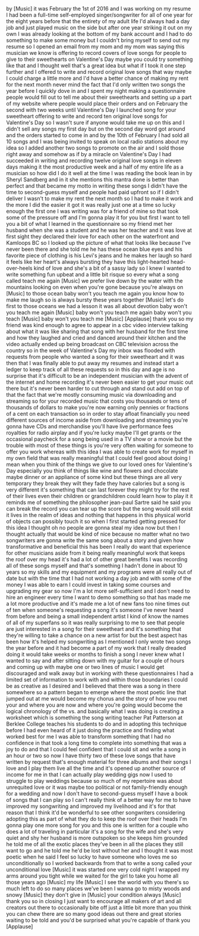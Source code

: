 
by
[Music]
it was February the 1st of 2016 and I
was working on my resume I had been a
full-time self-employed
singer/songwriter for all of one year
for the eight years before that the
entirety of my adult life I&#39;d always had
a day job and just played music on the
side but after one year striking it out
on my own I was already looking at the
bottom of my bank account and I had to
do something
to make some money but I couldn&#39;t bring
myself to send out my resume so I opened
an email from my mom and my mom was
saying this musician we know is offering
to record covers of love songs for
people to give to their sweethearts on
Valentine&#39;s Day maybe you could try
something like that and I thought well
that&#39;s a great idea but what if I took
it one step further and I offered to
write and record original love songs
that way maybe I could charge a little
more and I&#39;d have a better chance of
making my rent for the next month never
mind the fact that I&#39;d only written two
songs the year before I quickly dove in
and I spent my night making a
questionnaire people would fill out to
tell me about their sweethearts and
setting up a part of my website where
people would place their orders and on
February the second with two weeks until
Valentine&#39;s Day I launched song for your
sweetheart offering to write and record
ten original love songs for Valentine&#39;s
Day so I wasn&#39;t sure if anyone would
take me up on this and I didn&#39;t sell any
songs my first day but on the second day
word got around and the orders started
to come in and by the 10th of February I
had sold all 10 songs and I was being
invited to speak on local radio stations
about my idea so I added another two
songs to promote on the air and I sold
those right away and somehow as if by a
miracle on Valentine&#39;s Day I had
succeeded in writing and recording
twelve original love songs in eleven
days making it the most productive week
and a half of my entire life as a
musician so how did I do it well at the
time I was reading the book lean in by
Sheryl Sandberg and in it she mentions
this mantra done is better than perfect
and that became my motto in writing
these songs I didn&#39;t have the time to
second-guess myself and people had paid
upfront so if I didn&#39;t deliver I wasn&#39;t
to make my rent the next month so I had
to make it work and the more I did the
easier it got it was really just one at
a time so lucky enough the first one I
was writing was for a friend of mine so
that took some of the pressure off and
I&#39;m gonna play it for you but first I
want to tell you a bit of what I learned
in the questionnaire so my friend met
her husband when she was a student and
he was her teacher and it was love at
first sight they declared their love for
each other on the waterfront and
Kamloops BC so I looked up the picture
of what that looks like because I&#39;ve
never been there
and she told me he has these ocean blue
eyes and his favorite piece of clothing
is his Levi&#39;s jeans and he makes her
laugh so hard it feels like her heart&#39;s
always bursting they have this
light-hearted head-over-heels kind of
love and she&#39;s a bit of a sassy lady so
I knew I wanted to write something fun
upbeat and a little bit risque so every
what a song called teach me again
[Music]
we prefer live down by the water with
the mountains looking on even when
you&#39;re gone because you&#39;re always on
[Music]
to those ocean baby won&#39;t you teach me
again you know how to make me laugh so
is always bursty these years together
[Music]
let&#39;s do first to those oceans we had a
lesson it was all about devotion baby
won&#39;t you teach me again
[Music]
baby won&#39;t you teach me again baby won&#39;t
you teach
[Music]
baby won&#39;t you teach me
[Music]
[Applause]
thank you so my friend was kind enough
to agree to appear in a cbc video
interview talking about what it was like
sharing that song with her husband for
the first time and how they laughed and
cried and danced around their kitchen
and the video actually ended up being
broadcast on CBC television across the
country so in the week of Valentine&#39;s
Day my inbox was flooded with requests
from people who wanted a song for their
sweetheart and it was then that I was
finally able to put away my resumes and
instead start a ledger to keep track of
all these requests so in this day and
age is no surprise that it&#39;s difficult
to be an independent musician with the
advent of the internet and home
recording it&#39;s never been easier to get
your music out there but it&#39;s never been
harder to cut through and stand out add
on top of that the fact that we&#39;re
mostly consuming music via downloading
and streaming so for your recorded music
that costs you thousands or tens of
thousands of dollars to make you&#39;re now
earning only pennies or fractions of a
cent on each transaction so in order to
stay afloat financially you need
different sources of income
aside from downloading and streaming
you&#39;re gonna have CDs and merchandise
you&#39;ll have live performance fees
royalties for radio airplay and if
you&#39;re lucky maybe I&#39;ll get grants or
the occasional paycheck for a song being
used in a TV show or a movie but the
trouble with most of these things is
you&#39;re very often waiting for someone to
offer you work whereas with this idea I
was able to create work for myself
in my own field that was really
meaningful that I could feel good about
doing I mean when you think of the
things we give to our loved ones for
Valentine&#39;s Day especially you think of
things like wine and flowers and
chocolate maybe dinner or an appliance
of some kind but these things are all
very temporary they break they wilt they
fade they have calories but a song is
very different it&#39;s something that can
last forever they might try
for the rest of their lives even their
children or grandchildren could learn
how to play it it reminds me of
something the philosopher jean-paul
Sartre said he said you can break the
record
you can tear up the score but the song
would still exist it lives in the realm
of ideas and nothing that happens in
this physical world of objects can
possibly touch it so when I first
started getting pressed for this idea I
thought oh no people are gonna steal my
idea now but then I thought actually
that would be kind of nice because no
matter what no two songwriters are gonna
write the same song about a story and
given how transformative and beneficial
this has been I really do want that
experience for other musicians aside
from it being really meaningful work
that keeps the roof over my head
it&#39;s had a lot of other great benefits I
was recording all of these songs myself
and that&#39;s something I hadn&#39;t done in
about 10 years
so my skills and my equipment and my
programs were all really out of date but
with the time that I had not working a
day job and with some of the money I was
able to earn I could invest in taking
some courses and upgrading my gear so
now I&#39;m a lot more self-sufficient and I
don&#39;t need to hire an engineer every
time I want to demo something so that
has made me a lot more productive and
it&#39;s made me a lot of new fans too nine
times out of ten when someone&#39;s
requesting a song it&#39;s someone I&#39;ve
never heard from before and being a
small independent artist I kind of know
the names of all of my superfans so it
was really surprising to me to see that
people are just interested in a song for
their sweetheart and it&#39;s something that
they&#39;re willing to take a chance on a
new artist for but the best aspect has
been how it&#39;s helped my songwriting as I
mentioned I only wrote two songs the
year before and it had become a part of
my work that I really dreaded doing it
would take weeks or months to finish a
song I never knew what I wanted to say
and after sitting down with my guitar
for a couple of hours and coming up with
maybe one or two lines of music I would
get discouraged and walk away but in
working with these questionnaires I had
a limited set of information to work
with and within those boundaries I could
be as creative as I desired and I
believed that there was a song in there
somewhere so a pattern began to emerge
where the most poetic line that jumped
out at me would become my chorus and the
story of how you met your
and where you are now and where you&#39;re
going would become the logical
chronology of the vs. and basically what
I was doing is creating a worksheet
which is something the song writing
teacher Pat Patterson at Berklee College
teaches his students to do and in
adopting this technique before I had
even heard of it just doing the practice
and finding what worked best for me I
was able to transform something that I
had no confidence in that took a long
time to complete into something that was
a joy to do and that I could feel
confident that I could sit and write a
song in an hour or two so now I have
thirty two of these love songs that have
written by request
that&#39;s enough material for three albums
and their songs I love and I play them
live all the time and it&#39;s opened up
another source of income for me in that
I can actually play wedding gigs now I
used to struggle to play weddings
because so much of my repertoire was
about unrequited love or it was maybe
too political or not family-friendly
enough for a wedding and now I don&#39;t
have to second-guess myself I have a
book of songs that I can play so I can&#39;t
really think of a better way for me to
have improved my songwriting and
improved my livelihood and it&#39;s for that
reason that I think it&#39;d be wonderful to
see other songwriters considering
adopting this as part of what they do to
keep the roof over their heads I&#39;m gonna
play one more song for you and this one
is written for a couple who does a lot
of traveling in particular it&#39;s a song
for the wife and she&#39;s very quiet and
shy her husband is more outspoken so she
keeps him grounded he told me of all the
exotic places they&#39;ve been in all the
places they still want to go and he told
me he&#39;d be lost without her and I
thought it was most poetic when he said
I feel so lucky to have someone who
loves me so unconditionally so I worked
backwards from that to write a song
called your unconditional love
[Music]
it was started one very cold night I
wrapped my arms around you tight while
we waited for the girl to take you home
all those years ago
[Music]
my life
[Music]
I see the world with you
there&#39;s so much left to do so many
places we&#39;ve been I wanna go to misty
woods and snowy
[Music]
they don&#39;t give in
[Music]
your condition always
[Music]
thank you so in closing I just want to
encourage all makers of art and all
creators out there to occasionally bite
off just a little bit more than you
think you can chew there are so many
good ideas out there and great stories
waiting to be told and you&#39;d be
surprised what you&#39;re capable of
thank you
[Applause]
